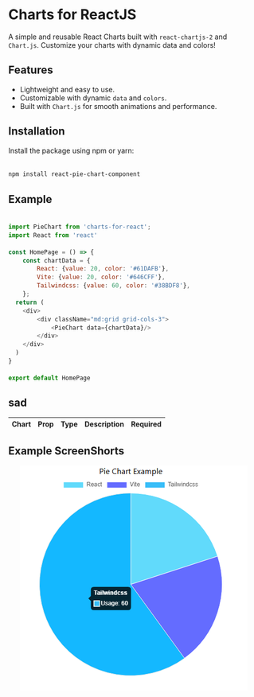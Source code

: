 # Charts for ReactJS

A simple and reusable React Charts built with `react-chartjs-2` and `Chart.js`. Customize your charts with dynamic data and colors!

## Features

- Lightweight and easy to use.
- Customizable with dynamic `data` and `colors`.
- Built with `Chart.js` for smooth animations and performance.

## Installation

Install the package using npm or yarn:

```bash

npm install react-pie-chart-component

```

## Example

```js

import PieChart from 'charts-for-react';
import React from 'react'

const HomePage = () => {
    const chartData = {
        React: {value: 20, color: '#61DAFB'},
        Vite: {value: 20, color: '#646CFF'},
        Tailwindcss: {value: 60, color: '#38BDF8'},
    };
  return (
    <div>
        <div className="md:grid grid-cols-3">
            <PieChart data={chartData}/>
        </div>
    </div>
  )
}

export default HomePage

```

## sad

| Chart | Prop | Type | Description | Required | 
|------|------|------|------|------|



## Example ScreenShorts

<center>
    <img src='https://github.com/BackendExpert/charts-for-react/blob/master/assest/piechart.PNG'>
</center>
